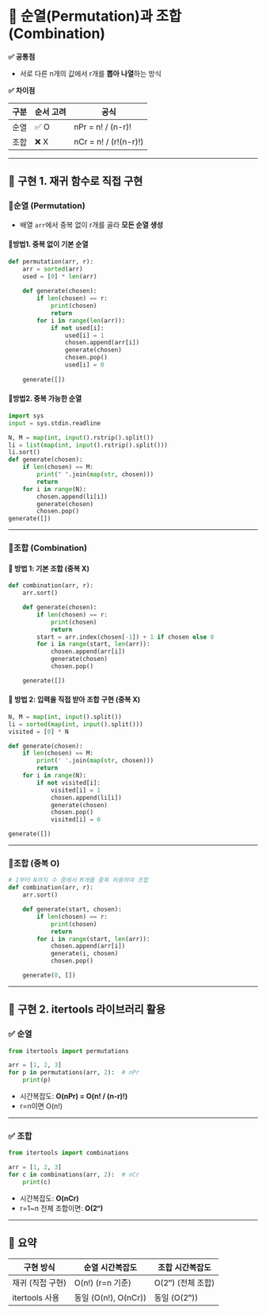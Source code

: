 # 📌 순열(Permutation)과 조합(Combination)

**✅ 공통점**

- 서로 다른 n개의 값에서 r개를 **뽑아 나열**하는 방식

**✅ 차이점**


| 구분 | 순서 고려 | 공식                  |
| ---- | --------- | --------------------- |
| 순열 | ✅ O      | nPr = n! / (n-r)!     |
| 조합 | ❌ X      | nCr = n! / (r!(n-r)!) |

---

## 🎯 구현 1. 재귀 함수로 직접 구현

### 📍순열 (Permutation)
- 배열 `arr`에서 중복 없이 r개를 골라 **모든 순열 생성**

#### 📎방법1. 중복 없이 기본 순열 
```python
def permutation(arr, r):
    arr = sorted(arr)
    used = [0] * len(arr)
  
    def generate(chosen):
        if len(chosen) == r:
            print(chosen)
            return
        for i in range(len(arr)):
            if not used[i]:
                used[i] = 1
                chosen.append(arr[i])
                generate(chosen)
                chosen.pop()
                used[i] = 0
  
    generate([])
```

#### 📎방법2. 중복 가능한 순열 
```python
import sys
input = sys.stdin.readline

N, M = map(int, input().rstrip().split())
li = list(map(int, input().rstrip().split()))
li.sort()
def generate(chosen):
    if len(chosen) == M:
        print(" ".join(map(str, chosen)))
        return
    for i in range(N):
        chosen.append(li[i])
        generate(chosen)
        chosen.pop()
generate([])
```
---

### 📍조합 (Combination)

#### 📎 방법 1: 기본 조합 (중복 X)

```python
def combination(arr, r):
    arr.sort()

    def generate(chosen):
        if len(chosen) == r:
            print(chosen)
            return
        start = arr.index(chosen[-1]) + 1 if chosen else 0
        for i in range(start, len(arr)):
            chosen.append(arr[i])
            generate(chosen)
            chosen.pop()

    generate([])
```

#### 📎 방법 2: 입력을 직접 받아 조합 구현 (중복 X)

```python
N, M = map(int, input().split())
li = sorted(map(int, input().split()))
visited = [0] * N

def generate(chosen):
    if len(chosen) == M:
        print(' '.join(map(str, chosen)))
        return
    for i in range(N):
        if not visited[i]:
            visited[i] = 1
            chosen.append(li[i])
            generate(chosen)
            chosen.pop()
            visited[i] = 0

generate([])
```

---

### 📍조합 (중복 O)

```python
# 1부터 N까지 수 중에서 M개를 중복 허용하여 조합
def combination(arr, r):
    arr.sort()

    def generate(start, chosen):
        if len(chosen) == r:
            print(chosen)
            return
        for i in range(start, len(arr)):
            chosen.append(arr[i])
            generate(i, chosen)
            chosen.pop()

    generate(0, [])
```

---

## 🎯 구현 2. itertools 라이브러리 활용

### ✅ 순열

```python
from itertools import permutations

arr = [1, 2, 3]
for p in permutations(arr, 2):  # nPr
    print(p)
```

- 시간복잡도: **O(nPr) = O(n! / (n-r)!)**
- r=n이면 O(n!)

---

### ✅ 조합

```python
from itertools import combinations

arr = [1, 2, 3]
for c in combinations(arr, 2):  # nCr
    print(c)
```

- 시간복잡도: **O(nCr)**
- r=1~n 전체 조합이면: **O(2ⁿ)**

---

## 🧠 요약


| 구현 방식        | 순열 시간복잡도      | 조합 시간복잡도    |
| ---------------- | -------------------- | ------------------ |
| 재귀 (직접 구현) | O(n!) (r=n 기준)     | O(2ⁿ) (전체 조합) |
| itertools 사용   | 동일 (O(n!), O(nCr)) | 동일 (O(2ⁿ))      |
